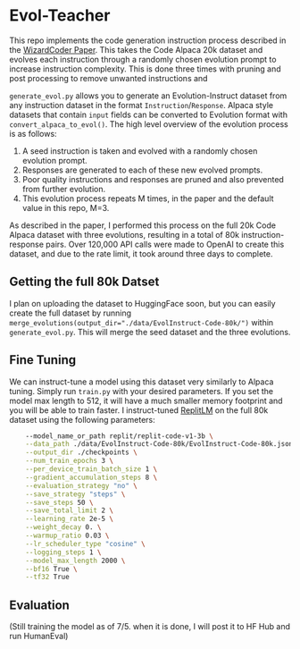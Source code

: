 # Evol-Teacher

This repo implements the code generation instruction process described in the [WizardCoder Paper](https://arxiv.org/pdf/2306.08568.pdf). This takes the Code Alpaca 20k dataset and evolves each instruction through a randomly chosen evolution prompt to increase instruction complexity. This is done three times with pruning and post processing to remove unwanted instructions and 

`generate_evol.py` allows you to generate an Evolution-Instruct dataset from any instruction dataset in the format `Instruction`/`Response`. Alpaca style datasets that contain `input` fields can be converted to Evolution format with `convert_alpaca_to_evol()`. The high level overview of the evolution process is as follows:
1. A seed instruction is taken and evolved with a randomly chosen evolution prompt.
2. Responses are generated to each of these new evolved prompts.
3. Poor quality instructions and responses are pruned and also prevented from further evolution.
4. This evolution process repeats M times, in the paper and the default value in this repo, M=3.

As described in the paper, I performed this process on the full 20k Code Alpaca dataset with three evolutions, resulting in a total of 80k instruction-response pairs. Over 120,000 API calls were made to OpenAI to create this dataset, and due to the rate limit, it took around three days to complete.

## Getting the full 80k Datset

I plan on uploading the dataset to HuggingFace soon, but you can easily create the full dataset by running `merge_evolutions(output_dir="./data/EvolInstruct-Code-80k/")` within `generate_evol.py`. This will merge the seed dataset and the three evolutions.

## Fine Tuning

We can instruct-tune a model using this dataset very similarly to Alpaca tuning. Simply run `train.py` with your desired parameters. If you set the model max length to 512, it will have a much smaller memory footprint and you will be able to train faster. I instruct-tuned [ReplitLM](https://github.com/replit/ReplitLM) on the full 80k dataset using the following parameters:
```bash
    --model_name_or_path replit/replit-code-v1-3b \
    --data_path ./data/EvolInstruct-Code-80k/EvolInstruct-Code-80k.json \
    --output_dir ./checkpoints \
    --num_train_epochs 3 \
    --per_device_train_batch_size 1 \
    --gradient_accumulation_steps 8 \
    --evaluation_strategy "no" \
    --save_strategy "steps" \
    --save_steps 50 \
    --save_total_limit 2 \
    --learning_rate 2e-5 \
    --weight_decay 0. \
    --warmup_ratio 0.03 \
    --lr_scheduler_type "cosine" \
    --logging_steps 1 \
    --model_max_length 2000 \
    --bf16 True \
    --tf32 True
```

## Evaluation

(Still training the model as of 7/5. when it is done, I will post it to HF Hub and run HumanEval)